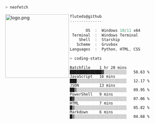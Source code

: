 ```zsh
> neofetch
```

<!--img align="left" src="https://github.com/fluteds.png" alt="logo.png" width="200"/>-->
<img align="left" src="https://external-content.duckduckgo.com/iu/?u=https%3A%2F%2F78.media.tumblr.com%2F975fca5f82161b190efdcaa05ffbd4ec%2Ftumblr_p6q6m9TJF01x3p3jmo1_500.png&f=1&nofb=1" alt="logo.png" width="200"/>

```csharp
fluteds@github
--------------

       OS  :  Windows 10/11 x64
 Terminal  :  Windows Terminal
    Shell  :  Starship
   Scheme  :  Gruvbox
Languages  :  Python, HTML, CSS
```

```zsh
> coding-stats
```

<!--START_SECTION:waka-->

```text
Batchfile    1 hr 20 mins    ██████████████▓░░░░░░░░░░   58.63 %
JavaScript   16 mins         ███░░░░░░░░░░░░░░░░░░░░░░   12.17 %
JSON         13 mins         ██▒░░░░░░░░░░░░░░░░░░░░░░   09.95 %
PowerShell   9 mins          █▓░░░░░░░░░░░░░░░░░░░░░░░   07.06 %
HTML         7 mins          █▒░░░░░░░░░░░░░░░░░░░░░░░   05.82 %
Markdown     6 mins          █▒░░░░░░░░░░░░░░░░░░░░░░░   04.68 %
```

<!--END_SECTION:waka-->
